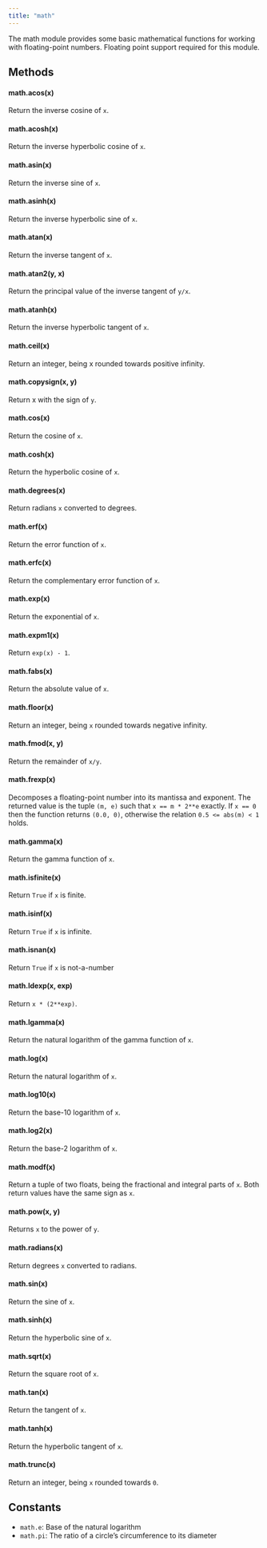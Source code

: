 ```yaml
---
title: "math"
---
```


The math module provides some basic mathematical functions for working with floating-point numbers. Floating point support required for this module.

## Methods

#### math.acos(x)

Return the inverse cosine of `x`.

#### math.acosh(x)

Return the inverse hyperbolic cosine of `x`.

#### math.asin(x)

Return the inverse sine of `x`.

#### math.asinh(x)

Return the inverse hyperbolic sine of `x`.

#### math.atan(x)

Return the inverse tangent of `x`.

#### math.atan2(y, x)

Return the principal value of the inverse tangent of `y/x`.

#### math.atanh(x)

Return the inverse hyperbolic tangent of `x`.

#### math.ceil(x)

Return an integer, being x rounded towards positive infinity.

#### math.copysign(x, y)

Return x with the sign of `y`.

#### math.cos(x)

Return the cosine of `x`.

#### math.cosh(x)

Return the hyperbolic cosine of `x`.

#### math.degrees(x)

Return radians `x` converted to degrees.

#### math.erf(x)

Return the error function of `x`.

#### math.erfc(x)

Return the complementary error function of `x`.

#### math.exp(x)

Return the exponential of `x`.

#### math.expm1(x)

Return `exp(x) - 1`.

#### math.fabs(x)

Return the absolute value of `x`.

#### math.floor(x)

Return an integer, being `x` rounded towards negative infinity.

#### math.fmod(x, y)

Return the remainder of `x/y`.

#### math.frexp(x)

Decomposes a floating-point number into its mantissa and exponent. The returned value is the tuple `(m, e)` such that `x == m * 2**e` exactly. If `x == 0` then the function returns `(0.0, 0)`, otherwise the relation `0.5 <= abs(m) < 1` holds.

#### math.gamma(x)

Return the gamma function of `x`.

#### math.isfinite(x)

Return `True` if `x` is finite.

#### math.isinf(x)

Return `True` if `x` is infinite.

#### math.isnan(x)

Return `True` if `x` is not-a-number

#### math.ldexp(x, exp)

Return `x * (2**exp)`.

#### math.lgamma(x)

Return the natural logarithm of the gamma function of `x`.

#### math.log(x)

Return the natural logarithm of `x`.

#### math.log10(x)

Return the base-10 logarithm of `x`.

#### math.log2(x)

Return the base-2 logarithm of `x`.

#### math.modf(x)

Return a tuple of two floats, being the fractional and integral parts of `x`. Both return values have the same sign as `x`.

#### math.pow(x, y)

Returns `x` to the power of `y`.

#### math.radians(x)

Return degrees `x` converted to radians.

#### math.sin(x)

Return the sine of `x`.

#### math.sinh(x)

Return the hyperbolic sine of `x`.

#### math.sqrt(x)

Return the square root of `x`.

#### math.tan(x)

Return the tangent of `x`.

#### math.tanh(x)

Return the hyperbolic tangent of `x`.

#### math.trunc(x)

Return an integer, being `x` rounded towards `0`.

## Constants

* `math.e`: Base of the natural logarithm
* `math.pi`: The ratio of a circle’s circumference to its diameter


